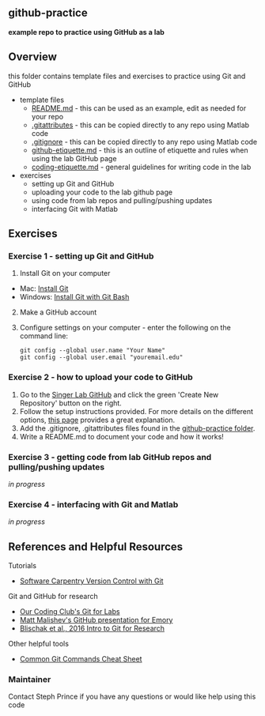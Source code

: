 ## github-practice ##
**example repo to practice using GitHub as a lab**

## Overview ##
this folder contains template files and exercises to practice using Git and GitHub
  * template files
    * [README.md](README.md) - this can be used as an example, edit as needed for your repo
    * [.gitattributes](.gitattributes) - this can be copied directly to any repo using Matlab code
    * [.gitignore](.gitignore) - this can be copied directly to any repo using Matlab code
    * [github-etiquette.md](github-etiquette.md) - this is an outline of etiquette and rules when using the lab GitHub page
    * [coding-etiquette.md](coding-etiquette.md) - general guidelines for writing code in the lab
  * exercises
    * setting up Git and GitHub
    * uploading your code to the lab github page
    * using code from lab repos and pulling/pushing updates
    * interfacing Git with Matlab

## Exercises ##
### Exercise 1 - setting up Git and GitHub ###
  1. Install Git on your computer
   * Mac: [Install Git](https://git-scm.com/book/en/v2/Getting-Started-Installing-Git) 
   * Windows: [Install Git with Git Bash](https://www.sitereq.com/post/easiest-way-to-install-git-bash-commands-on-windows#git-bash-windows-installation)
  2. Make a GitHub account
  3. Configure settings on your computer - enter the following on the command line:
  
      ```shell
      git config --global user.name "Your Name"
      git config --global user.email "youremail.edu"
      ```
      
### Exercise 2 - how to upload your code to GitHub ###
 1. Go to the [Singer Lab GitHub](https://github.com/singerlabgt) and click the green 'Create New Repository' button on the right. 
 2. Follow the setup instructions provided. For more details on the different options, [this page](http://swcarpentry.github.io/git-novice/07-github/index.html) provides a great explanation.
 3. Add the .gitignore, .gitattributes files found in the [github-practice folder](https://github.com/singerlabgt/github-practice).
 4. Write a README.md to document your code and how it works!
 
### Exercise 3 - getting code from lab GitHub repos and pulling/pushing updates ###
  *in progress*
  
### Exercise 4 - interfacing with Git and Matlab ###
  *in progress*


## References and Helpful Resources ##   

Tutorials
* [Software Carpentry Version Control with Git](https://swcarpentry.github.io/git-novice/) 

Git and GitHub for research
* [Our Coding Club's Git for Labs](https://ourcodingclub.github.io/2017/05/15/git-for-labs.html)
* [Matt Malishev's GitHub presentation for Emory](https://github.com/darwinanddavis/githubpres)
* [Blischak et al., 2016 Intro to Git for Research](https://journals.plos.org/ploscompbiol/article/file?id=10.1371/journal.pcbi.1004668&type=printable)

Other helpful tools
* [Common Git Commands Cheat Sheet](https://github.github.com/training-kit/downloads/github-git-cheat-sheet.pdf)

### Maintainer ###

Contact Steph Prince if you have any questions or would like help using this code
